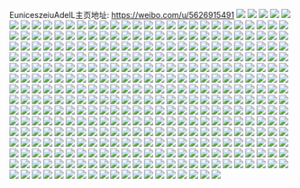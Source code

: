 EuniceszeiuAdelL主页地址: https://weibo.com/u/5626915491 
![](https://wx4.sinaimg.cn/mw2000/0068NXLtgy1h9aforpyrcj32c0340hdt.jpg) 
![](https://wx4.sinaimg.cn/mw2000/0068NXLtgy1h9afoo7oaxj32c0340npe.jpg) 
![](https://wx4.sinaimg.cn/mw2000/0068NXLtgy1h9afou7btij32c0340x6p.jpg) 
![](https://wx4.sinaimg.cn/mw2000/0068NXLtgy1h9afopzru4j32c0340kjl.jpg) 
![](https://wx4.sinaimg.cn/mw2000/0068NXLtgy1h92552okdgj30n01dsh37.jpg) 
![](https://wx4.sinaimg.cn/mw2000/0068NXLtgy1h9258k112qj30n01ds4i2.jpg) 
![](https://wx4.sinaimg.cn/mw2000/0068NXLtgy1h92555xaukj30n01dsh3r.jpg) 
![](https://wx4.sinaimg.cn/mw2000/0068NXLtgy1h9255i7t7xj30n01dsat9.jpg) 
![](https://wx4.sinaimg.cn/mw2000/0068NXLtgy1h925591mexj30n01dsk7z.jpg) 
![](https://wx4.sinaimg.cn/mw2000/0068NXLtgy1h9255bqrq0j30n01dsatf.jpg) 
![](https://wx4.sinaimg.cn/mw2000/0068NXLtgy1h92550qz3lj30n01dsh33.jpg) 
![](https://wx4.sinaimg.cn/mw2000/0068NXLtgy1h9255dp5jqj30n01dsnf8.jpg) 
![](https://wx4.sinaimg.cn/mw2000/0068NXLtgy1h9255ez8pyj30n01dsaij.jpg) 
![](https://wx4.sinaimg.cn/mw2000/0068NXLtgy1h8roc9p0ynj30u0140diu.jpg) 
![](https://wx4.sinaimg.cn/mw2000/0068NXLtgy1h8roc9aiiaj30u01400zo.jpg) 
![](https://wx4.sinaimg.cn/mw2000/0068NXLtgy1h8roca6ie8j30u0140tg8.jpg) 
![](https://wx4.sinaimg.cn/mw2000/0068NXLtgy1h8rocbblrpj30u0140woj.jpg) 
![](https://wx4.sinaimg.cn/mw2000/0068NXLtgy1h8rocapmu4j30u0140118.jpg) 
![](https://wx4.sinaimg.cn/mw2000/0068NXLtgy1h8roccjpqgj30u0140tjr.jpg) 
![](https://wx4.sinaimg.cn/mw2000/0068NXLtgy1h8rocbvihoj30u0140qbf.jpg) 
![](https://wx4.sinaimg.cn/mw2000/0068NXLtgy1h8rocdme11j30u0140n5m.jpg) 
![](https://wx4.sinaimg.cn/mw2000/0068NXLtgy1h8rocd4lofj30u014046q.jpg) 
![](https://wx4.sinaimg.cn/mw2000/0068NXLtgy1h8ot22fjzhj32392sax6q.jpg) 
![](https://wx4.sinaimg.cn/mw2000/0068NXLtgy1h8ot24h643j32542uuhdu.jpg) 
![](https://wx4.sinaimg.cn/mw2000/0068NXLtgy1h8ot1vp2d5j323x2t6kjm.jpg) 
![](https://wx4.sinaimg.cn/mw2000/0068NXLtgy1h8ot1x5o19j321m2q54qq.jpg) 
![](https://wx4.sinaimg.cn/mw2000/0068NXLtgy1h8ot1yusuwj325p2vlkjm.jpg) 
![](https://wx4.sinaimg.cn/mw2000/0068NXLtgy1h8ot20lf9ej31yx2mk1ky.jpg) 
![](https://wx4.sinaimg.cn/mw2000/0068NXLtgy1h8eyjhhky3j32c0340e82.jpg) 
![](https://wx4.sinaimg.cn/mw2000/0068NXLtgy1h8eyjfccjxj32c0340kjm.jpg) 
![](https://wx4.sinaimg.cn/mw2000/0068NXLtgy1h8eyjddxtij32c0340x6q.jpg) 
![](https://wx4.sinaimg.cn/mw2000/0068NXLtgy1h8eyk0re0zj32c0340x6q.jpg) 
![](https://wx4.sinaimg.cn/mw2000/0068NXLtgy1h8eyjodc2fj32c0340b2a.jpg) 
![](https://wx4.sinaimg.cn/mw2000/0068NXLtgy1h8eyjtskxaj32c0340qv5.jpg) 
![](https://wx4.sinaimg.cn/mw2000/0068NXLtgy1h8eyjk9j27j32c0340e82.jpg) 
![](https://wx4.sinaimg.cn/mw2000/0068NXLtgy1h8eyk4hg0oj32c0340e82.jpg) 
![](https://wx4.sinaimg.cn/mw2000/0068NXLtgy1h8eyk1xw2yj30n014v7bd.jpg) 
![](https://wx4.sinaimg.cn/mw2000/0068NXLtgy1h8aaizws6ej32802ymx6p.jpg) 
![](https://wx4.sinaimg.cn/mw2000/0068NXLtgy1h8aaiy65onj328y2zxnpd.jpg) 
![](https://wx4.sinaimg.cn/mw2000/0068NXLtgy1h897aq8hq4j32832yse82.jpg) 
![](https://wx4.sinaimg.cn/mw2000/0068NXLtgy1h8aailavjgj32c033z4qq.jpg) 
![](https://wx4.sinaimg.cn/mw2000/0068NXLtgy1h8aaimwpgqj328k2zeqv5.jpg) 
![](https://wx4.sinaimg.cn/mw2000/0068NXLtgy1h8aaihno6pj32c03407wi.jpg) 
![](https://wx4.sinaimg.cn/mw2000/0068NXLtgy1h8aaijni66j32c0340x6p.jpg) 
![](https://wx4.sinaimg.cn/mw2000/0068NXLtgy1h7y09xd8wxj32c0340e82.jpg) 
![](https://wx4.sinaimg.cn/mw2000/0068NXLtgy1h7y09tvlqgj31sc2dskjn.jpg) 
![](https://wx4.sinaimg.cn/mw2000/0068NXLtgy1h7y09lippfj32822yr4qq.jpg) 
![](https://wx4.sinaimg.cn/mw2000/0068NXLtgy1h7y09qkwt4j32c0340hdu.jpg) 
![](https://wx4.sinaimg.cn/mw2000/0068NXLtgy1h7qm9qt3c5j31y92loe81.jpg) 
![](https://wx4.sinaimg.cn/mw2000/0068NXLtgy1h7qm3n7fg2j323u35s1kx.jpg) 
![](https://wx4.sinaimg.cn/mw2000/0068NXLtgy1h7q66xagngj31xa2vzb29.jpg) 
![](https://wx4.sinaimg.cn/mw2000/0068NXLtgy1h7qm3kzy0hj31s32o51j0.jpg) 
![](https://wx4.sinaimg.cn/mw2000/0068NXLtgy1h7qm3itu75j31y22x3kjm.jpg) 
![](https://wx4.sinaimg.cn/mw2000/0068NXLtgy1h7qm3juqhnj31ej22b000.jpg) 
![](https://wx4.sinaimg.cn/mw2000/0068NXLtgy1h7qm3pgr33j31ek23u1kx.jpg) 
![](https://wx4.sinaimg.cn/mw2000/0068NXLtgy1h7qm471svrj32272qxkjl.jpg) 
![](https://wx4.sinaimg.cn/mw2000/0068NXLtgy1h7qm45udnvj31xa2ke7wh.jpg) 
![](https://wx4.sinaimg.cn/mw2000/0068NXLtgy1h7q656or5bj324k2u2qv5.jpg) 
![](https://wx4.sinaimg.cn/mw2000/0068NXLtgy1h7ojnjj2omj30n014wn5o.jpg) 
![](https://wx4.sinaimg.cn/mw2000/0068NXLtgy1h7ojnl90nzj30n014wwo4.jpg) 
![](https://wx4.sinaimg.cn/mw2000/0068NXLtgy1h7ojnhqzqvj31kw16o4qp.jpg) 
![](https://wx4.sinaimg.cn/mw2000/0068NXLtgy1h7ojrepq9jj30g00sgzmd.jpg) 
![](https://wx4.sinaimg.cn/mw2000/0068NXLtgy1h7ojrkd10zj32c0340b2a.jpg) 
![](https://wx4.sinaimg.cn/mw2000/0068NXLtgy1h7ojubcbaaj32c03401kz.jpg) 
![](https://wx4.sinaimg.cn/mw2000/0068NXLtgy1h7mjnzp9uej30n00tln14.jpg) 
![](https://wx4.sinaimg.cn/mw2000/0068NXLtgy1h7mjpjmztbj32c0340e82.jpg) 
![](https://wx4.sinaimg.cn/mw2000/0068NXLtgy1h7mjo9ltyej32c03407wj.jpg) 
![](https://wx4.sinaimg.cn/mw2000/0068NXLtgy1h7mjphdeesj32c0340kjm.jpg) 
![](https://wx4.sinaimg.cn/mw2000/0068NXLtgy1h7mjnxodezj32c0340kjm.jpg) 
![](https://wx4.sinaimg.cn/mw2000/0068NXLtgy1h7mjockojzj30zg1baal1.jpg) 
![](https://wx4.sinaimg.cn/mw2000/0068NXLtgy1h7mjwq6uvtj30lj0sqadb.jpg) 
![](https://wx4.sinaimg.cn/mw2000/0068NXLtgy1h7mjz8821kj32c03404qq.jpg) 
![](https://wx4.sinaimg.cn/mw2000/0068NXLtgy1h7mk3ye6c6j32c0340qv6.jpg) 
![](https://wx4.sinaimg.cn/mw2000/0068NXLtgy1h7mjz5hvqqj30n01dsh9y.jpg) 
![](https://wx4.sinaimg.cn/mw2000/0068NXLtgy1h7mk05ut78j30n014wthp.jpg) 
![](https://wx4.sinaimg.cn/mw2000/0068NXLtgy1h7mk06w9jjj30n014w113.jpg) 
![](https://wx4.sinaimg.cn/mw2000/0068NXLtgy1h7mkabh96mj32c0340kjm.jpg) 
![](https://wx4.sinaimg.cn/mw2000/0068NXLtgy1h7mjokxedij32aa31qkjm.jpg) 
![](https://wx4.sinaimg.cn/mw2000/0068NXLtgy1h7mk29u0ouj329y319e81.jpg) 
![](https://wx4.sinaimg.cn/mw2000/0068NXLtgy1h7mk2ch3lzj32c0340e82.jpg) 
![](https://wx4.sinaimg.cn/mw2000/0068NXLtgy1h7mk8v7554j32c03407wh.jpg) 
![](https://wx4.sinaimg.cn/mw2000/0068NXLtgy1h7mk6jiowij32c03404qq.jpg) 
![](https://wx4.sinaimg.cn/mw2000/0068NXLtgy1h76eaydb16j320h2ol7wh.jpg) 
![](https://wx4.sinaimg.cn/mw2000/0068NXLtgy1h76eazx96bj31z82mze81.jpg) 
![](https://wx4.sinaimg.cn/mw2000/0068NXLtgy1h76eb0q6l1j31wt2jr7wh.jpg) 
![](https://wx4.sinaimg.cn/mw2000/0068NXLtgy1h76eatm22kj31zh2nbb29.jpg) 
![](https://wx4.sinaimg.cn/mw2000/0068NXLtgy1h76eb490bdj32392qtnpd.jpg) 
![](https://wx4.sinaimg.cn/mw2000/0068NXLtgy1h76eb2j2fsj31sk2e34qp.jpg) 
![](https://wx4.sinaimg.cn/mw2000/0068NXLtgy1h73q11ooupj30n00l3tcu.jpg) 
![](https://wx4.sinaimg.cn/mw2000/0068NXLtgy1h7274qc6a7j30n01dsqg1.jpg) 
![](https://wx4.sinaimg.cn/mw2000/0068NXLtgy1h73q12ebnxj30n01ds0x3.jpg) 
![](https://wx4.sinaimg.cn/mw2000/0068NXLtgy1h73q114nz8j30n01dsnbn.jpg) 
![](https://wx4.sinaimg.cn/mw2000/0068NXLtgy1h7274ovuzyj30n01ds7fc.jpg) 
![](https://wx4.sinaimg.cn/mw2000/0068NXLtgy1h73q13b9anj30n01ds7fs.jpg) 
![](https://wx4.sinaimg.cn/mw2000/0068NXLtgy1h73q1599nxj30n01dstkb.jpg) 
![](https://wx4.sinaimg.cn/mw2000/0068NXLtgy1h73q183vkdj30n01dsk4k.jpg) 
![](https://wx4.sinaimg.cn/mw2000/0068NXLtgy1h73q1a12rfj30n01dsqef.jpg) 
![](https://wx4.sinaimg.cn/mw2000/0068NXLtgy1h71fb72rkej30n014w7c7.jpg) 
![](https://wx4.sinaimg.cn/mw2000/0068NXLtgy1h71fb0apb9j32c0340npe.jpg) 
![](https://wx4.sinaimg.cn/mw2000/0068NXLtgy1h71fbbdbpsj30n014wn6f.jpg) 
![](https://wx4.sinaimg.cn/mw2000/0068NXLtgy1h6wmkagz97j30u0140wj0.jpg) 
![](https://wx4.sinaimg.cn/mw2000/0068NXLtgy1h6wmk0jq4ij30u014048w.jpg) 
![](https://wx4.sinaimg.cn/mw2000/0068NXLtgy1h6x1qkn9c1j30u0140497.jpg) 
![](https://wx4.sinaimg.cn/mw2000/0068NXLtgy1h6wmk6hvonj30u0140jyu.jpg) 
![](https://wx4.sinaimg.cn/mw2000/0068NXLtgy1h6wmk79vcmj30u0140n3h.jpg) 
![](https://wx4.sinaimg.cn/mw2000/0068NXLtgy1h6wmk9hn8fj30u0140qa2.jpg) 
![](https://wx4.sinaimg.cn/mw2000/0068NXLtgy1h6wmkb3dm0j31400u0gsa.jpg) 
![](https://wx4.sinaimg.cn/mw2000/0068NXLtgy1h6x1p4r3n8j30u0140454.jpg) 
![](https://wx4.sinaimg.cn/mw2000/0068NXLtgy1h6wmkcba0mj30n114wmyf.jpg) 
![](https://wx4.sinaimg.cn/mw2000/0068NXLtgy1h6x1tg7xhij30u0140aic.jpg) 
![](https://wx4.sinaimg.cn/mw2000/0068NXLtgy1h6x1tekhogj30u0140wpc.jpg) 
![](https://wx4.sinaimg.cn/mw2000/0068NXLtgy1h6x1qm0eyuj30u0140422.jpg) 
![](https://wx4.sinaimg.cn/mw2000/0068NXLtgy1h6wmk4ei1gj30u014043k.jpg) 
![](https://wx4.sinaimg.cn/mw2000/0068NXLtgy1h6x1tfb16nj30u0140tee.jpg) 
![](https://wx4.sinaimg.cn/mw2000/0068NXLtgy1h6x1vvllm6j30u0140ws5.jpg) 
![](https://wx4.sinaimg.cn/mw2000/0068NXLtgy1h6w2dti5ssj30u0140ti8.jpg) 
![](https://wx4.sinaimg.cn/mw2000/0068NXLtgy1h6w2e1w5iyj30u0140jyb.jpg) 
![](https://wx4.sinaimg.cn/mw2000/0068NXLtgy1h6wgicq4iyj30u0140ahr.jpg) 
![](https://wx4.sinaimg.cn/mw2000/0068NXLtgy1h6wgieel7nj30u0140acj.jpg) 
![](https://wx4.sinaimg.cn/mw2000/0068NXLtgy1h6w2e8n9odj30u0140dk5.jpg) 
![](https://wx4.sinaimg.cn/mw2000/0068NXLtgy1h6wgidsojfj30u0140tao.jpg) 
![](https://wx4.sinaimg.cn/mw2000/0068NXLtgy1h6wgidakhaj30u014012k.jpg) 
![](https://wx4.sinaimg.cn/mw2000/0068NXLtgy1h6wgiew66dj30u014041f.jpg) 
![](https://wx4.sinaimg.cn/mw2000/0068NXLtgy1h6wgi9pqtvj30u0140105.jpg) 
![](https://wx4.sinaimg.cn/mw2000/0068NXLtgy1h6wgiaxox7j30u014010g.jpg) 
![](https://wx4.sinaimg.cn/mw2000/0068NXLtgy1h6wgibk06mj30u0140qa0.jpg) 
![](https://wx4.sinaimg.cn/mw2000/0068NXLtgy1h6wgic799bj30u0140129.jpg) 
![](https://wx4.sinaimg.cn/mw2000/0068NXLtgy1h6w2endg4fj30u0140ak5.jpg) 
![](https://wx4.sinaimg.cn/mw2000/0068NXLtgy1h6wgifdo8wj30u0140jyi.jpg) 
![](https://wx4.sinaimg.cn/mw2000/0068NXLtgy1h6wgiabqi0j30u0140ahp.jpg) 
![](https://wx4.sinaimg.cn/mw2000/0068NXLtgy1h6trj6t4vqj30n00uogqo.jpg) 
![](https://wx4.sinaimg.cn/mw2000/0068NXLtgy1h6trq4w8n1j30u014041p.jpg) 
![](https://wx4.sinaimg.cn/mw2000/0068NXLtgy1h6trj7tjt0j30u0140ahs.jpg) 
![](https://wx4.sinaimg.cn/mw2000/0068NXLtgy1h6u801s0fej30u014q7en.jpg) 
![](https://wx4.sinaimg.cn/mw2000/0068NXLtgy1h6tru7tzr6j30n014wn10.jpg) 
![](https://wx4.sinaimg.cn/mw2000/0068NXLtgy1h6trjbbrjmj30u0140n1k.jpg) 
![](https://wx4.sinaimg.cn/mw2000/0068NXLtgy1h6trj9awelj30u0140nb2.jpg) 
![](https://wx4.sinaimg.cn/mw2000/0068NXLtgy1h6trt2ra7mj30u0140q9j.jpg) 
![](https://wx4.sinaimg.cn/mw2000/0068NXLtgy1h6trqlr59bj30u0140176.jpg) 
![](https://wx4.sinaimg.cn/mw2000/0068NXLtgy1h6tevc1jvzj31ym2m5kjl.jpg) 
![](https://wx4.sinaimg.cn/mw2000/0068NXLtgy1h6tev2fumrj32c033y4qq.jpg) 
![](https://wx4.sinaimg.cn/mw2000/0068NXLtgy1h6tev3lij4j32bb3331ky.jpg) 
![](https://wx4.sinaimg.cn/mw2000/0068NXLtgy1h6tev7wwd4j32c0340kjm.jpg) 
![](https://wx4.sinaimg.cn/mw2000/0068NXLtgy1h6tev9yi4aj32c0340kjm.jpg) 
![](https://wx4.sinaimg.cn/mw2000/0068NXLtgy1h6tev5qzyuj32ar32c1ky.jpg) 
![](https://wx4.sinaimg.cn/mw2000/0068NXLtgy1h6tevdus1wj32c0340npe.jpg) 
![](https://wx4.sinaimg.cn/mw2000/0068NXLtgy1h6teyf69bzj32c0340e81.jpg) 
![](https://wx4.sinaimg.cn/mw2000/0068NXLtgy1h6ne481uccj32c0340e82.jpg) 
![](https://wx4.sinaimg.cn/mw2000/0068NXLtgy1h6ne4604wbj32c0340npe.jpg) 
![](https://wx4.sinaimg.cn/mw2000/0068NXLtgy1h6ne43oo1ij31fc1ufx3w.jpg) 
![](https://wx4.sinaimg.cn/mw2000/0068NXLtgy1h6nctmqqmsj32c03404qp.jpg) 
![](https://wx4.sinaimg.cn/mw2000/0068NXLtgy1h6cdfm12v8j30u01400zm.jpg) 
![](https://wx4.sinaimg.cn/mw2000/0068NXLtgy1h6d4kdifrij30n00uodil.jpg) 
![](https://wx4.sinaimg.cn/mw2000/0068NXLtgy1h6d4kcpk5tj30u0140jtg.jpg) 
![](https://wx4.sinaimg.cn/mw2000/0068NXLtgy1h6cedee14oj30u0140n0u.jpg) 
![](https://wx4.sinaimg.cn/mw2000/0068NXLtgy1h6cedf4wm3j30u01400w8.jpg) 
![](https://wx4.sinaimg.cn/mw2000/0068NXLtgy1h69mzmdn6cj30u0140tgj.jpg) 
![](https://wx4.sinaimg.cn/mw2000/0068NXLtgy1h68wo4oj4tj30u0140k0f.jpg) 
![](https://wx4.sinaimg.cn/mw2000/0068NXLtgy1h68wo57cfgj30u01403zw.jpg) 
![](https://wx4.sinaimg.cn/mw2000/0068NXLtgy1h68wnzvp0kj30u014042y.jpg) 
![](https://wx4.sinaimg.cn/mw2000/0068NXLtgy1h69lwb2ax6j30n014wdh7.jpg) 
![](https://wx4.sinaimg.cn/mw2000/0068NXLtgy1h67rpfucoqj30n014wgn0.jpg) 
![](https://wx4.sinaimg.cn/mw2000/0068NXLtgy1h68wo1ro2rj30u014045b.jpg) 
![](https://wx4.sinaimg.cn/mw2000/0068NXLtgy1h68wo11vikj30u0140n31.jpg) 
![](https://wx4.sinaimg.cn/mw2000/0068NXLtgy1h68wnz9atqj30u0140dm0.jpg) 
![](https://wx4.sinaimg.cn/mw2000/0068NXLtgy1h68wo7bzooj30u0140q6a.jpg) 
![](https://wx4.sinaimg.cn/mw2000/0068NXLtgy1h68wo3fn5rj30u01400yl.jpg) 
![](https://wx4.sinaimg.cn/mw2000/0068NXLtgy1h68wpvp5mnj30u014041q.jpg) 
![](https://wx4.sinaimg.cn/mw2000/0068NXLtgy1h68wtn6jvrj30u0140q40.jpg) 
![](https://wx4.sinaimg.cn/mw2000/0068NXLtgy1h69lwbtkclj30u0140q3v.jpg) 
![](https://wx4.sinaimg.cn/mw2000/0068NXLtgy1h68wrhmn0bj30u0140ahp.jpg) 
![](https://wx4.sinaimg.cn/mw2000/0068NXLtgy1h68wo2vxdtj30u0140q9l.jpg) 
![](https://wx4.sinaimg.cn/mw2000/0068NXLtgy1h68wtoqby4j30u014079d.jpg) 
![](https://wx4.sinaimg.cn/mw2000/0068NXLtgy1h68wo6mi6nj30u0140tad.jpg) 
![](https://wx4.sinaimg.cn/mw2000/0068NXLtgy1h63tnrzvexj30u0140jsz.jpg) 
![](https://wx4.sinaimg.cn/mw2000/0068NXLtgy1h63tnjta8yj30u0140q46.jpg) 
![](https://wx4.sinaimg.cn/mw2000/0068NXLtgy1h63tntxyw9j30u01400uh.jpg) 
![](https://wx4.sinaimg.cn/mw2000/0068NXLtgy1h63top8y71j30u0140js6.jpg) 
![](https://wx4.sinaimg.cn/mw2000/0068NXLtgy1h63tnkvffnj30u0140q3f.jpg) 
![](https://wx4.sinaimg.cn/mw2000/0068NXLtgy1h62n8ansfhj30u0140grb.jpg) 
![](https://wx4.sinaimg.cn/mw2000/0068NXLtgy1h62nec763pj30u01400uc.jpg) 
![](https://wx4.sinaimg.cn/mw2000/0068NXLtgy1h63toczhlpj30u0140jvz.jpg) 
![](https://wx4.sinaimg.cn/mw2000/0068NXLtgy1h63toacbbxj30u014mwld.jpg) 
![](https://wx4.sinaimg.cn/mw2000/0068NXLtgy1h63tnwvpzvj30u0140goq.jpg) 
![](https://wx4.sinaimg.cn/mw2000/0068NXLtgy1h63to8yz5ej30u0140q8a.jpg) 
![](https://wx4.sinaimg.cn/mw2000/0068NXLtgy1h63tob7xskj30u01407d1.jpg) 
![](https://wx4.sinaimg.cn/mw2000/0068NXLtgy1h61he79jraj32c0340npe.jpg) 
![](https://wx4.sinaimg.cn/mw2000/0068NXLtgy1h61hdyvnm4j32c0340u0y.jpg) 
![](https://wx4.sinaimg.cn/mw2000/0068NXLtgy1h61he8w7u3j32c0340hdu.jpg) 
![](https://wx4.sinaimg.cn/mw2000/0068NXLtgy1h61healhf0j32c0340kjm.jpg) 
![](https://wx4.sinaimg.cn/mw2000/0068NXLtgy1h61heewcigj32c034015u.jpg) 
![](https://wx4.sinaimg.cn/mw2000/0068NXLtgy1h61he5jqzwj32c033xe82.jpg) 
![](https://wx4.sinaimg.cn/mw2000/0068NXLtgy1h61heir1t4j329i32p000.jpg) 
![](https://wx4.sinaimg.cn/mw2000/0068NXLtgy1h61hegj34jj32b332su0y.jpg) 
![](https://wx4.sinaimg.cn/mw2000/0068NXLtgy1h5qeziwql8j30tu13u7bk.jpg) 
![](https://wx4.sinaimg.cn/mw2000/0068NXLtgy1h5qezjyuocj30tu13ugnn.jpg) 
![](https://wx4.sinaimg.cn/mw2000/0068NXLtgy1h5qezl51dtj30tu13ujxz.jpg) 
![](https://wx4.sinaimg.cn/mw2000/0068NXLtgy1h5qezhvpjhj30tu13ugoq.jpg) 
![](https://wx4.sinaimg.cn/mw2000/0068NXLtgy1h5qwt2dwz1j30tu13udj2.jpg) 
![](https://wx4.sinaimg.cn/mw2000/0068NXLtgy1h5qwt3zrvhj30tu13ugtk.jpg) 
![](https://wx4.sinaimg.cn/mw2000/0068NXLtgy1h5ojs8w5n8j30tu13uqau.jpg) 
![](https://wx4.sinaimg.cn/mw2000/0068NXLtgy1h5ojqwb9t3j30tu13u7a5.jpg) 
![](https://wx4.sinaimg.cn/mw2000/0068NXLtgy1h5qwt575qxj30tu13uta3.jpg) 
![](https://wx4.sinaimg.cn/mw2000/0068NXLtgy1h5ojr5gw42j31hc0u0dp0.jpg) 
![](https://wx4.sinaimg.cn/mw2000/0068NXLtgy1h5ojs7g4t5j30n00h9wgi.jpg) 
![](https://wx4.sinaimg.cn/mw2000/0068NXLtgy1h5oi8i8stsj30u014044a.jpg) 
![](https://wx4.sinaimg.cn/mw2000/0068NXLtgy1h5gsefzusyj30u01yjwot.jpg) 
![](https://wx4.sinaimg.cn/mw2000/0068NXLtgy1h5fzk27mp5j30n018qwla.jpg) 
![](https://wx4.sinaimg.cn/mw2000/0068NXLtgy1h5gsepj4ckj30u03cmdro.jpg) 
![](https://wx4.sinaimg.cn/mw2000/0068NXLtgy1h5gsfcuh9zj30u02b2gwm.jpg) 
![](https://wx4.sinaimg.cn/mw2000/0068NXLtgy1h5fv9kfy3oj30u01s9gtb.jpg) 
![](https://wx4.sinaimg.cn/mw2000/0068NXLtgy1h5gsem7g8vj30u03dzqig.jpg) 
![](https://wx4.sinaimg.cn/mw2000/0068NXLtgy1h5fvk2fmyfj30u0140q9p.jpg) 
![](https://wx4.sinaimg.cn/mw2000/0068NXLtgy1h5gse8i9coj30u0140wja.jpg) 
![](https://wx4.sinaimg.cn/mw2000/0068NXLtgy1h5fvjxc3odj30u0140wot.jpg) 
![](https://wx4.sinaimg.cn/mw2000/0068NXLtgy1h58azxk4egj30u0140guk.jpg) 
![](https://wx4.sinaimg.cn/mw2000/0068NXLtgy1h58azyale1j30u0140aip.jpg) 
![](https://wx4.sinaimg.cn/mw2000/0068NXLtgy1h58azz2a2gj30u01407bl.jpg) 
![](https://wx4.sinaimg.cn/mw2000/0068NXLtgy1h58azzw60hj30u0140tfo.jpg) 
![](https://wx4.sinaimg.cn/mw2000/0068NXLtgy1h58b00j34cj30u0140q7k.jpg) 
![](https://wx4.sinaimg.cn/mw2000/0068NXLtgy1h58b01bdotj30u0140gsx.jpg) 
![](https://wx4.sinaimg.cn/mw2000/0068NXLtgy1h58b027unoj30u014012a.jpg) 
![](https://wx4.sinaimg.cn/mw2000/0068NXLtgy1h58b031xgxj30u0140gt6.jpg) 
![](https://wx4.sinaimg.cn/mw2000/0068NXLtgy1h58b03ul9gj30u0140wmg.jpg) 
![](https://wx4.sinaimg.cn/mw2000/0068NXLtgy1h57rqwbwe7j30mp0u9gse.jpg) 
![](https://wx4.sinaimg.cn/mw2000/0068NXLtgy1h57ssj4f7uj30lk12d0wb.jpg) 
![](https://wx4.sinaimg.cn/mw2000/0068NXLtgy1h57rqvblyqj32c0340hdt.jpg) 
![](https://wx4.sinaimg.cn/mw2000/0068NXLtgy1h57rpsrhiyj31sc2ds4qp.jpg) 
![](https://wx4.sinaimg.cn/mw2000/0068NXLtgy1h57rpr3xmoj32c0340kjl.jpg) 
![](https://wx4.sinaimg.cn/mw2000/0068NXLtgy1h57rqxaozpj32c0340e81.jpg) 
![](https://wx4.sinaimg.cn/mw2000/0068NXLtgy1h57rqto007j323n2q8b2a.jpg) 
![](https://wx4.sinaimg.cn/mw2000/0068NXLtgy1h57rqzsc8oj32c0340hdv.jpg) 
![](https://wx4.sinaimg.cn/mw2000/0068NXLtgy1h57snav66kj322e2pde81.jpg) 
![](https://wx4.sinaimg.cn/mw2000/0068NXLtgy1h57rrdtlaaj334022okjm.jpg) 
![](https://wx4.sinaimg.cn/mw2000/0068NXLtgy1h57rr3qwrqj32dc1kwqv5.jpg) 
![](https://wx4.sinaimg.cn/mw2000/0068NXLtgy1h57rr2gtjlj334022okjm.jpg) 
![](https://wx4.sinaimg.cn/mw2000/0068NXLtgy1h57sp6fed0j30n00uo7bd.jpg) 
![](https://wx4.sinaimg.cn/mw2000/0068NXLtgy1h57st1edblj31vx33qnpd.jpg) 
![](https://wx4.sinaimg.cn/mw2000/0068NXLtgy1h57rr9slk6j33402c0b2b.jpg) 
![](https://wx4.sinaimg.cn/mw2000/0068NXLtgy1h54wgucveqj30mz0g8my0.jpg) 
![](https://wx4.sinaimg.cn/mw2000/0068NXLtgy1h54wgtr6zvj30mk0x7q4l.jpg) 
![](https://wx4.sinaimg.cn/mw2000/0068NXLtgy1h54wgsaeehj31400u0gpf.jpg) 
![](https://wx4.sinaimg.cn/mw2000/0068NXLtgy1h54wgt6wusj30n00zq445.jpg) 
![](https://wx4.sinaimg.cn/mw2000/0068NXLtgy1h4ymxi1pa3j32c0340qv6.jpg) 
![](https://wx4.sinaimg.cn/mw2000/0068NXLtgy1h4ymxjhvghj32c033zhdu.jpg) 
![](https://wx4.sinaimg.cn/mw2000/0068NXLtgy1h4ymxlberxj32c0340e82.jpg) 
![](https://wx4.sinaimg.cn/mw2000/0068NXLtgy1h4ymxn3be4j32c0340b2a.jpg) 
![](https://wx4.sinaimg.cn/mw2000/0068NXLtgy1h4ymxes269j32c0340e84.jpg) 
![](https://wx4.sinaimg.cn/mw2000/0068NXLtgy1h4ymxrdnmgj32c03401l1.jpg) 
![](https://wx4.sinaimg.cn/mw2000/0068NXLtgy1h4ymxtyagtj32c03401kz.jpg) 
![](https://wx4.sinaimg.cn/mw2000/0068NXLtgy1h4ymxw8dz5j32c0340npe.jpg) 
![](https://wx4.sinaimg.cn/mw2000/0068NXLtgy1h4ymxzeiw3j32c0340npf.jpg) 
![](https://wx4.sinaimg.cn/mw2000/0068NXLtgy1h5221ion9kj32am323x6q.jpg) 
![](https://wx4.sinaimg.cn/mw2000/0068NXLtgy1h5221khhzdj32a631kkjm.jpg) 
![](https://wx4.sinaimg.cn/mw2000/0068NXLtgy1h4u22g7jgdj30u0140n37.jpg) 
![](https://wx4.sinaimg.cn/mw2000/0068NXLtgy1h4v650e2jmj30u0140tfa.jpg) 
![](https://wx4.sinaimg.cn/mw2000/0068NXLtgy1h4u22l2sltj30u013z7bf.jpg) 
![](https://wx4.sinaimg.cn/mw2000/0068NXLtgy1h4v651d4zpj30u0140wn8.jpg) 
![](https://wx4.sinaimg.cn/mw2000/0068NXLtgy1h4v64zqkffj30u0140tid.jpg) 
![](https://wx4.sinaimg.cn/mw2000/0068NXLtgy1h4srnmqcg9j30u0140woz.jpg) 
![](https://wx4.sinaimg.cn/mw2000/0068NXLtgy1h4srn11kx5j30u014010n.jpg) 
![](https://wx4.sinaimg.cn/mw2000/0068NXLtgy1h4srn1u5ugj30n00uotcx.jpg) 
![](https://wx4.sinaimg.cn/mw2000/0068NXLtgy1h4srn45zaoj30u0140qck.jpg) 
![](https://wx4.sinaimg.cn/mw2000/0068NXLtgy1h4srn2reblj30u0140n79.jpg) 
![](https://wx4.sinaimg.cn/mw2000/0068NXLtgy1h4srn08lhsj30u0140jyf.jpg) 
![](https://wx4.sinaimg.cn/mw2000/0068NXLtgy1h4srn67vivj30u0140wnh.jpg) 
![](https://wx4.sinaimg.cn/mw2000/0068NXLtgy1h4srn51vxlj30u014079w.jpg) 
![](https://wx4.sinaimg.cn/mw2000/0068NXLtgy1h4srn3isplj30u0140q8r.jpg) 
![](https://wx4.sinaimg.cn/mw2000/0068NXLtgy1h4q744zbb5j30n014waiy.jpg) 
![](https://wx4.sinaimg.cn/mw2000/0068NXLtgy1h4q745kq1qj30n014wk06.jpg) 
![](https://wx4.sinaimg.cn/mw2000/0068NXLtgy1h4q746b33kj30n014wak3.jpg) 
![](https://wx4.sinaimg.cn/mw2000/0068NXLtgy1h4nn546c43j32c0340b2a.jpg) 
![](https://wx4.sinaimg.cn/mw2000/0068NXLtgy1h4jgqn8m08j329p30xb2b.jpg) 
![](https://wx4.sinaimg.cn/mw2000/0068NXLtgy1h4nn5wiu93j32612w17wi.jpg) 
![](https://wx4.sinaimg.cn/mw2000/0068NXLtgy1h4nn6k0lyuj32c0340e81.jpg) 
![](https://wx4.sinaimg.cn/mw2000/0068NXLtgy1h4nn6hrz2uj328o2zkhdv.jpg) 
![](https://wx4.sinaimg.cn/mw2000/0068NXLtgy1h4nni6it07j32c0340hdu.jpg) 
![](https://wx4.sinaimg.cn/mw2000/0068NXLtgy1h4nn4za3nrj32c0340qv7.jpg) 
![](https://wx4.sinaimg.cn/mw2000/0068NXLtgy1h4nnigfr0uj32c03407wj.jpg) 
![](https://wx4.sinaimg.cn/mw2000/0068NXLtgy1h4nn6nz958j31sc2dsx6p.jpg) 
![](https://wx4.sinaimg.cn/mw2000/0068NXLtgy1h4kw1hy0d4j30n00qhgo2.jpg) 
![](https://wx4.sinaimg.cn/mw2000/0068NXLtgy1h4kw1hcekrj30mz0rg772.jpg) 
![](https://wx4.sinaimg.cn/mw2000/0068NXLtgy1h4lgfztq4uj32c0340x6q.jpg) 
![](https://wx4.sinaimg.cn/mw2000/0068NXLtgy1h4lgg5xzcvj32c0340npe.jpg) 
![](https://wx4.sinaimg.cn/mw2000/0068NXLtgy1h4jpizwjytj32552uvnpd.jpg) 
![](https://wx4.sinaimg.cn/mw2000/0068NXLtgy1h4jpivnlz7j32c03401ky.jpg) 
![](https://wx4.sinaimg.cn/mw2000/0068NXLtgy1h4jpixmx4uj320k2ore81.jpg) 
![](https://wx4.sinaimg.cn/mw2000/0068NXLtgy1h4jpis8805j31ye2luhdv.jpg) 
![](https://wx4.sinaimg.cn/mw2000/0068NXLtgy1h4jpkzfg1sj32c0340hdv.jpg) 
![](https://wx4.sinaimg.cn/mw2000/0068NXLtgy1h4jpkugd43j32c0340u10.jpg) 
![](https://wx4.sinaimg.cn/mw2000/0068NXLtgy1h4kbi63r9dj321n2q7u0y.jpg) 
![](https://wx4.sinaimg.cn/mw2000/0068NXLtgy1h4kbi9jx3zj32752xjkjm.jpg) 
![](https://wx4.sinaimg.cn/mw2000/0068NXLtgy1h4kbi7uhtdj31zp2nlu0y.jpg) 
![](https://wx4.sinaimg.cn/mw2000/0068NXLtgy1h4kbj135vhj32c03401l0.jpg) 
![](https://wx4.sinaimg.cn/mw2000/0068NXLtgy1h4kbiwfbotj32c03404qr.jpg) 
![](https://wx4.sinaimg.cn/mw2000/0068NXLtgy1h4kbj2ry1oj329n30v7wi.jpg) 
![](https://wx4.sinaimg.cn/mw2000/0068NXLtgy1h4j3ggkck9j32c0340qv7.jpg) 
![](https://wx4.sinaimg.cn/mw2000/0068NXLtgy1h4j3giw65tj32c0340hdv.jpg) 
![](https://wx4.sinaimg.cn/mw2000/0068NXLtgy1h4j3gl6nuqj32c0340qv7.jpg) 
![](https://wx4.sinaimg.cn/mw2000/0068NXLtgy1h4j3gnokj7j32c0340x6r.jpg) 
![](https://wx4.sinaimg.cn/mw2000/0068NXLtgy1h4j3gp9r2ij32c033zqv5.jpg) 
![](https://wx4.sinaimg.cn/mw2000/0068NXLtgy1h4j3grp122j3296308npd.jpg) 
![](https://wx4.sinaimg.cn/mw2000/0068NXLtgy1h4j3gtprisj32c0340x6p.jpg) 
![](https://wx4.sinaimg.cn/mw2000/0068NXLtgy1h4j3guzvhvj32c0323u0x.jpg) 
![](https://wx4.sinaimg.cn/mw2000/0068NXLtgy1h4b7yzeb79j3297309b2b.jpg) 
![](https://wx4.sinaimg.cn/mw2000/0068NXLtgy1h4b7ziyj0mj32c0340qv7.jpg) 
![](https://wx4.sinaimg.cn/mw2000/0068NXLtgy1h4b818hdm1j32c0340x6s.jpg) 
![](https://wx4.sinaimg.cn/mw2000/0068NXLtgy1h4b7zypeisj32c0340qv7.jpg) 
![](https://wx4.sinaimg.cn/mw2000/0068NXLtgy1h4b81op8xuj32662w5kjo.jpg) 
![](https://wx4.sinaimg.cn/mw2000/0068NXLtgy1h4b6tyjkh0j328h2yo7wi.jpg) 
![](https://wx4.sinaimg.cn/mw2000/0068NXLtgy1h4b7z1ni2tj32c0340qv5.jpg) 
![](https://wx4.sinaimg.cn/mw2000/0068NXLtgy1h4b7z321xoj32c0340u0x.jpg) 
![](https://wx4.sinaimg.cn/mw2000/0068NXLtgy1h4b6ttdhnsj32b332skjm.jpg) 
![](https://wx4.sinaimg.cn/mw2000/0068NXLtgy1h4b6tw85u4j32a9300hdu.jpg) 
![](https://wx4.sinaimg.cn/mw2000/0068NXLtgy1h49v84nc9jj32c0340hdx.jpg) 
![](https://wx4.sinaimg.cn/mw2000/0068NXLtgy1h49v8700gyj328p31kb2a.jpg) 
![](https://wx4.sinaimg.cn/mw2000/0068NXLtgy1h46r1050nej32c0340b2b.jpg) 
![](https://wx4.sinaimg.cn/mw2000/0068NXLtgy1h49v806tyej32c03407wi.jpg) 
![](https://wx4.sinaimg.cn/mw2000/0068NXLtgy1h46r14dfk1j32c0340e83.jpg) 
![](https://wx4.sinaimg.cn/mw2000/0068NXLtgy1h46r0r7r3gj32c0340b2a.jpg) 
![](https://wx4.sinaimg.cn/mw2000/0068NXLtgy1h49v8jorjaj32c0340kjo.jpg) 
![](https://wx4.sinaimg.cn/mw2000/0068NXLtgy1h46r181mxyj32c03401l0.jpg) 
![](https://wx4.sinaimg.cn/mw2000/0068NXLtgy1h46r1ai952j32c03404qs.jpg) 
![](https://wx4.sinaimg.cn/mw2000/0068NXLtgy1h44jxzyyu3j32c0340qv9.jpg) 
![](https://wx4.sinaimg.cn/mw2000/0068NXLtgy1h44jy43eiwj32c03404qr.jpg) 
![](https://wx4.sinaimg.cn/mw2000/0068NXLtgy1h44jxv4ohej32c0340e83.jpg) 
![](https://wx4.sinaimg.cn/mw2000/0068NXLtgy1h44jyafuixj32c03407wj.jpg) 
![](https://wx4.sinaimg.cn/mw2000/0068NXLtgy1h44jyeb7snj327o2y8b2b.jpg) 
![](https://wx4.sinaimg.cn/mw2000/0068NXLtgy1h44jygv6wxj32c03401kz.jpg) 
![](https://wx4.sinaimg.cn/mw2000/0068NXLtgy1h44jyj62v0j32c0340kjm.jpg) 
![](https://wx4.sinaimg.cn/mw2000/0068NXLtgy1h44jylwg6gj32c03404qs.jpg) 
![](https://wx4.sinaimg.cn/mw2000/0068NXLtgy1h44jyplheaj32c0340e85.jpg) 
![](https://wx4.sinaimg.cn/mw2000/0068NXLtgy1h3y9ustoxrj323c2sgnpe.jpg) 
![](https://wx4.sinaimg.cn/mw2000/0068NXLtgy1h3y9uveeg7j32c0340hdu.jpg) 
![](https://wx4.sinaimg.cn/mw2000/0068NXLtgy1h3y9own2lij32c0340npe.jpg) 
![](https://wx4.sinaimg.cn/mw2000/0068NXLtgy1h3y9oyrg24j32c0340hdu.jpg) 
![](https://wx4.sinaimg.cn/mw2000/0068NXLtgy1h3y9p0mtpqj32c0340e82.jpg) 
![](https://wx4.sinaimg.cn/mw2000/0068NXLtgy1h3ybln81hqj32c0340u0y.jpg) 
![](https://wx4.sinaimg.cn/mw2000/0068NXLtgy1h3y9p5j78ij32c03407wh.jpg) 
![](https://wx4.sinaimg.cn/mw2000/0068NXLtgy1h3y9p1vwvuj32c033z4qq.jpg) 
![](https://wx4.sinaimg.cn/mw2000/0068NXLtgy1h3y9p4ltsgj32c0340e82.jpg) 
![](https://wx4.sinaimg.cn/mw2000/0068NXLtgy1h3y9p3bb8vj32c03407wi.jpg) 
![](https://wx4.sinaimg.cn/mw2000/0068NXLtgy1h3yce5b724j30n014wgu4.jpg) 
![](https://wx4.sinaimg.cn/mw2000/0068NXLtgy1h3yce66q1hj30n014wn6b.jpg) 
![](https://wx4.sinaimg.cn/mw2000/0068NXLtgy1h3ycdygr7cj32d2340npj.jpg) 
![](https://wx4.sinaimg.cn/mw2000/0068NXLtgy1h3yce1a72cj32d2340x6s.jpg) 
![](https://wx4.sinaimg.cn/mw2000/0068NXLtgy1h3yce4d7ruj32d2340u0z.jpg) 
![](https://wx4.sinaimg.cn/mw2000/0068NXLtgy1h3w7v47oa0j311c1dsn4p.jpg) 
![](https://wx4.sinaimg.cn/mw2000/0068NXLtgy1h3w7v3oprij311c1dstga.jpg) 
![](https://wx4.sinaimg.cn/mw2000/0068NXLtgy1h3w7v5a79tj311d1ds10e.jpg) 
![](https://wx4.sinaimg.cn/mw2000/0068NXLtgy1h3w7v5tfasj311c1ds7c6.jpg) 
![](https://wx4.sinaimg.cn/mw2000/0068NXLtgy1h3w7v6fv46j31141ds12g.jpg) 
![](https://wx4.sinaimg.cn/mw2000/0068NXLtgy1h3w7v6yuu3j311c1dsth4.jpg) 
![](https://wx4.sinaimg.cn/mw2000/0068NXLtgy1h3sepwgmdyj32d2340e84.jpg) 
![](https://wx4.sinaimg.cn/mw2000/0068NXLtgy1h3sepy445rj32d2340qv6.jpg) 
![](https://wx4.sinaimg.cn/mw2000/0068NXLtgy1h3seq3r78kj32d2340e83.jpg) 
![](https://wx4.sinaimg.cn/mw2000/0068NXLtgy1h3seq5pungj32d23401kz.jpg) 
![](https://wx4.sinaimg.cn/mw2000/0068NXLtgy1h3seq1mxklj32d23401ky.jpg) 
![](https://wx4.sinaimg.cn/mw2000/0068NXLtgy1h3sepob190j32d23404qq.jpg) 
![](https://wx4.sinaimg.cn/mw2000/0068NXLtgy1h3sepzmh2ij32d2340e82.jpg) 
![](https://wx4.sinaimg.cn/mw2000/0068NXLtgy1h3seurlocxj323p2sxqv5.jpg) 
![](https://wx4.sinaimg.cn/mw2000/0068NXLtgy1h3seupp385j31z02moqv5.jpg) 
![](https://wx4.sinaimg.cn/mw2000/0068NXLtgy1h3payhg9qtj30n00fa3zq.jpg) 
![](https://wx4.sinaimg.cn/mw2000/0068NXLtgy1h3paykcw2kj32c0340hdu.jpg) 
![](https://wx4.sinaimg.cn/mw2000/0068NXLtgy1h3payn78kej32c0340npe.jpg) 
![](https://wx4.sinaimg.cn/mw2000/0068NXLtgy1h3pb3n5aftj32bq33nx6q.jpg) 
![](https://wx4.sinaimg.cn/mw2000/0068NXLtgy1h3payshdhdj325s2vqhdv.jpg) 
![](https://wx4.sinaimg.cn/mw2000/0068NXLtgy1h3paypmuhaj32c0340kjm.jpg) 
![](https://wx4.sinaimg.cn/mw2000/0068NXLtgy1h3paz13nsuj32c0340u0z.jpg) 
![](https://wx4.sinaimg.cn/mw2000/0068NXLtgy1h3pb0q99toj320l2oqhdu.jpg) 
![](https://wx4.sinaimg.cn/mw2000/0068NXLtgy1h3pb0mire1j32122pdhdu.jpg) 
![](https://wx4.sinaimg.cn/mw2000/0068NXLtgy1h3mt5obkt0j30n014w46i.jpg) 
![](https://wx4.sinaimg.cn/mw2000/0068NXLtgy1h3mt5pijxcj30n014wdq4.jpg) 
![](https://wx4.sinaimg.cn/mw2000/0068NXLtgy1h3mt5qv7y3j30n014wte4.jpg) 
